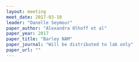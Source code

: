 ```yaml
---
layout: meeting
meet_date: 2017-03-10
leader: "Danelle Seymour"
paper_author: "Alexandra Olhoff et al"
paper_year: 2017
paper_title: "Barley NAM"
paper_journal: "Will be distributed to lab only"
paper_url: ""
---
```

